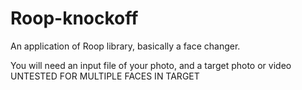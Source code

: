 # Roop-knockoff
An application of Roop library, basically a face changer. 

You will need an input file of your photo, and a target photo or video
UNTESTED FOR MULTIPLE FACES IN TARGET

